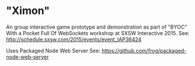 "Ximon"
====================

An group interactive game prototype and demonstration as part of "BYOC" With a Pocket Full Of WebSockets workshop at SXSW Interactive 2015.
See: http://schedule.sxsw.com/2015/events/event_IAP36424

Uses Packaged Node Web Server
See: https://github.com/frog/packaged-node-web-server
